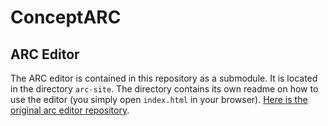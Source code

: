 # ConceptARC

## ARC Editor
The ARC editor is contained in this repository as a submodule. It is located in the directory `arc-site`. The directory contains its own readme on how to use the editor (you simply open `index.html` in your browser). [Here is the original arc editor repository](https://github.com/victorvikram/arc-site.git).  
